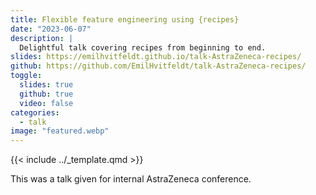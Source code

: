 ```yaml
---
title: Flexible feature engineering using {recipes}
date: "2023-06-07"
description: |
  Delightful talk covering recipes from beginning to end.
slides: https://emilhvitfeldt.github.io/talk-AstraZeneca-recipes/
github: https://github.com/EmilHvitfeldt/talk-AstraZeneca-recipes/
toggle:
  slides: true
  github: true
  video: false
categories:
  - talk
image: "featured.webp"
---
```


{{< include ../_template.qmd >}}

This was a talk given for internal AstraZeneca conference.
